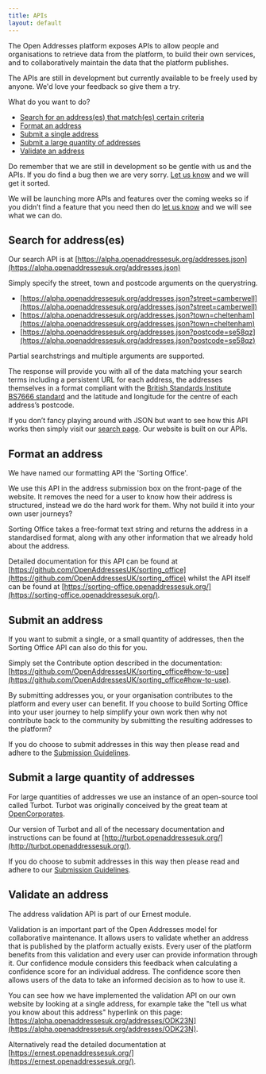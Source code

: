 ```yaml
---
title: APIs
layout: default
---
```


The Open Addresses platform exposes APIs to allow people and organisations to retrieve data from the platform, to build their own services, and to collaboratively maintain the data that the platform publishes.

The APIs are still in development but currently available to be freely used by anyone. We'd love your feedback so give them a try.

What do you want to do?

* <a href='#search'>Search for an address(es) that match(es) certain criteria</a>
* <a href='#sortingoffice'>Format an address</a>
* <a href='#submitone'>Submit a single address</a>
* <a href='#submitmany'>Submit a large quantity of addresses</a>
* <a href='#validate'>Validate an address</a>

Do remember that we are still in development so be gentle with us and the APIs. If you do find a bug then we are very sorry. [Let us know](https://github.com/OpenAddressesUK/forum) and we will get it sorted.

We will be launching more APIs and features over the coming weeks so if you didn’t find a feature that you need then do [let us know](https://github.com/OpenAddressesUK/forum) and we will see what we can do.

<h2 id='search'>Search for address(es)</h2>

Our search API is at [https://alpha.openaddressesuk.org/addresses.json](https://alpha.openaddressesuk.org/addresses.json)

Simply specify the street, town and postcode arguments on the querystring. 

* [https://alpha.openaddressesuk.org/addresses.json?street=camberwell](https://alpha.openaddressesuk.org/addresses.json?street=camberwell)
* [https://alpha.openaddressesuk.org/addresses.json?town=cheltenham](https://alpha.openaddressesuk.org/addresses.json?town=cheltenham)
* [https://alpha.openaddressesuk.org/addresses.json?postcode=se58qz](https://alpha.openaddressesuk.org/addresses.json?postcode=se58qz)

Partial searchstrings and multiple arguments are supported.

The response will provide you with all of the data matching your search terms including a persistent URL for each address, the addresses themselves in a format compliant with the [British Standards Institute BS7666 standard](http://www.bsigroup.co.uk/en-GB/about-bsi/media-centre/press-releases/2006/7/Standardize-the-referencing-and-addressing-of-geographical-objects/#.VOxowLDkfp4) and the latitude and longitude for the centre of each address’s postcode.

If you don’t fancy playing around with JSON but want to see how this API works then simply visit our [search page](https://alpha.openaddressesuk.org/addresses). Our website is built on our APIs.

<h2 id='sortingoffice'>Format an address</h2>

We have named our formatting API the 'Sorting Office'.

We use this API in the address submission box on the front-page of the website. It removes the need for a user to know how their address is structured, instead we do the hard work for them. Why not build it into your own user journeys?

Sorting Office takes a free-format text string and returns the address in a standardised format, along with any other information that we already hold about the address.

Detailed documentation for this API can be found at [https://github.com/OpenAddressesUK/sorting_office](https://github.com/OpenAddressesUK/sorting_office) whilst the API itself can be found at [https://sorting-office.openaddressesuk.org/](https://sorting-office.openaddressesuk.org/).

<h2 id='submitone'>Submit an address</h2>

If you want to submit a single, or a small quantity of addresses, then the Sorting Office API can also do this for you.

Simply set the Contribute option described in the documentation: [https://github.com/OpenAddressesUK/sorting_office#how-to-use](https://github.com/OpenAddressesUK/sorting_office#how-to-use).

By submitting addresses you, or your organisation contributes to the platform and every user can benefit. If you choose to build Sorting Office into your user journey to help simplify your own work then why not contribute back to the community by submitting the resulting addresses to the platform?

If you do choose to submit addresses in this way then please read and adhere to the [Submission Guidelines](https://github.com/OpenAddressesUK/sorting_office#subguidelines).

<h2 id='submitmany'>Submit a large quantity of addresses</h2>

For large quantities of addresses we use an instance of an open-source tool called Turbot. Turbot was originally conceived by the great team at [OpenCorporates](http://opencorporates.com/).

Our version of Turbot and all of the necessary documentation and instructions can be found at [http://turbot.openaddressesuk.org/](http://turbot.openaddressesuk.org/).

If you do choose to submit addresses in this way then please read and adhere to our [Submission Guidelines](https://github.com/OpenAddressesUK/sorting_office#subguidelines).

<h2 id='validate'>Validate an address</h2>

The address validation API is part of our Ernest module.

Validation is an important part of the Open Addresses model for collaborative maintenance. It allows users to validate whether an address that is published by the platform actually exists. Every user of the platform benefits from this validation and every user can provide information through it. Our confidence module considers this feedback when calculating a confidence score for an individual address. The confidence score then allows users of the data to take an informed decision as to how to use it.

You can see how we have implemented the validation API on our own website by looking at a single address, for example take the "tell us what you know about this address" hyperlink on this page: [https://alpha.openaddressesuk.org/addresses/ODK23N](https://alpha.openaddressesuk.org/addresses/ODK23N).

Alternatively read the detailed documentation at [https://ernest.openaddressesuk.org/](https://ernest.openaddressesuk.org/).
